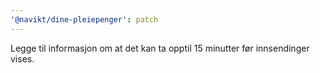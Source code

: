 ```yaml
---
'@navikt/dine-pleiepenger': patch
---
```


Legge til informasjon om at det kan ta opptil 15 minutter før innsendinger vises.
